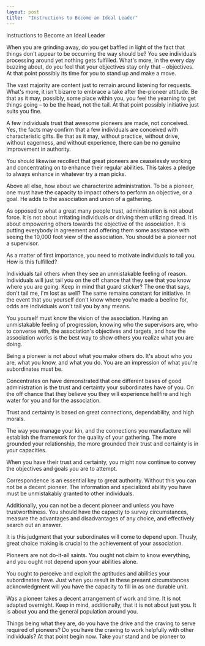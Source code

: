 ```yaml
---
layout: post
title:  "Instructions to Become an Ideal Leader"
---
```


Instructions to Become an Ideal Leader 

When you are grinding away, do you get baffled in light of the fact that things don't appear to be occurring the way should be? You see individuals processing around yet nothing gets fulfilled. What's more, in the every day buzzing about, do you feel that your objectives stay only that – objectives. At that point possibly its time for you to stand up and make a move. 

The vast majority are content just to remain around listening for requests. What's more, it isn't bizarre to embrace a take after the-pioneer attitude. Be that as it may, possibly, some place within you, you feel the yearning to get things going – to be the head, not the tail. At that point possibly initiative just suits you fine. 

A few individuals trust that awesome pioneers are made, not conceived. Yes, the facts may confirm that a few individuals are conceived with characteristic gifts. Be that as it may, without practice, without drive, without eagerness, and without experience, there can be no genuine improvement in authority. 

You should likewise recollect that great pioneers are ceaselessly working and concentrating on to enhance their regular abilities. This takes a pledge to always enhance in whatever try a man picks. 

Above all else, how about we characterize administration. To be a pioneer, one must have the capacity to impact others to perform an objective, or a goal. He adds to the association and union of a gathering. 

As opposed to what a great many people trust, administration is not about force. It is not about irritating individuals or driving them utilizing dread. It is about empowering others towards the objective of the association. It is putting everybody in agreement and offering them some assistance with seeing the 10,000 foot view of the association. You should be a pioneer not a supervisor. 

As a matter of first importance, you need to motivate individuals to tail you. How is this fulfilled? 

Individuals tail others when they see an unmistakable feeling of reason. Individuals will just tail you on the off chance that they see that you know where you are going. Keep in mind that guard sticker? The one that says, don't tail me, I'm lost as well? The same remains constant for initiative. In the event that you yourself don't know where you're made a beeline for, odds are individuals won't tail you by any means. 

You yourself must know the vision of the association. Having an unmistakable feeling of progression, knowing who the supervisors are, who to converse with, the association's objectives and targets, and how the association works is the best way to show others you realize what you are doing. 

Being a pioneer is not about what you make others do. It's about who you are, what you know, and what you do. You are an impression of what you're subordinates must be. 

Concentrates on have demonstrated that one different bases of good administration is the trust and certainty your subordinates have of you. On the off chance that they believe you they will experience hellfire and high water for you and for the association. 

Trust and certainty is based on great connections, dependability, and high morals. 

The way you manage your kin, and the connections you manufacture will establish the framework for the quality of your gathering. The more grounded your relationship, the more grounded their trust and certainty is in your capacities. 

When you have their trust and certainty, you might now continue to convey the objectives and goals you are to attempt. 

Correspondence is an essential key to great authority. Without this you can not be a decent pioneer. The information and specialized ability you have must be unmistakably granted to other individuals. 

Additionally, you can not be a decent pioneer and unless you have trustworthiness. You should have the capacity to survey circumstances, measure the advantages and disadvantages of any choice, and effectively search out an answer. 

It is this judgment that your subordinates will come to depend upon. Thusly, great choice making is crucial to the achievement of your association. 

Pioneers are not do-it-all saints. You ought not claim to know everything, and you ought not depend upon your abilities alone. 

You ought to perceive and exploit the aptitudes and abilities your subordinates have. Just when you result in these present circumstances acknowledgment will you have the capacity to fill in as one durable unit. 

Was a pioneer takes a decent arrangement of work and time. It is not adapted overnight. Keep in mind, additionally, that it is not about just you. It is about you and the general population around you. 

Things being what they are, do you have the drive and the craving to serve required of pioneers? Do you have the craving to work helpfully with other individuals? At that point begin now. Take your stand and be pioneer to